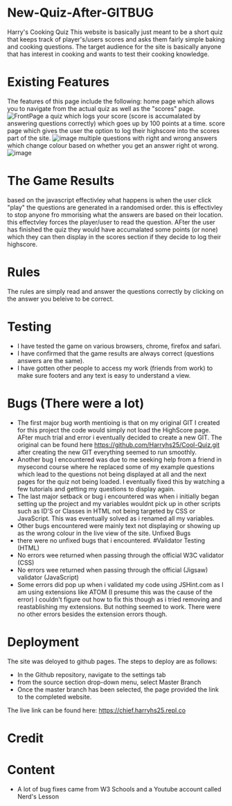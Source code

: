 # New-Quiz-After-GITBUG
Harry's Cooking Quiz
This website is basically just meant to be a short quiz that keeps track of player's/users scores and asks them fairly simple baking and
cooking questions. The target audience for the site is basically anyone that has interest in cooking and wants to test their cooking knowledge.
# Existing Features
The features of this page include the following:
home page which allows you to navigate from the actual quiz as well as the "scores" page. ![FrontPage](https://user-images.githubusercontent.com/87052254/138388486-6b23457d-a3cb-4bec-8972-07a54cc8371d.png)
a quiz which logs your score (score is accumalated by answering questions correctly) which goes up by 100 points at a time.
score page which gives the user the option to log their highscore into the scores part of the site. ![image](https://user-images.githubusercontent.com/87052254/138388668-fb52bcaa-ea43-4995-83fa-43b98e244dd6.png)
multiple questions with right and wrong answers which change colour based on whether you get an answer right ot wrong. ![image](https://user-images.githubusercontent.com/87052254/138388585-6491bbb0-da96-4b83-a82f-4538cb755f50.png)
# The Game Results
based on the javascript effectivley what happens is when the user click "play" the questions are generated in a randomised order.
this is effectivley to stop anyone fro mmorising what the answers are based on their location. this effectvley forces the player/user to read the question.
AFter the user has finished the quiz they would have accumalated some points (or none) which they can then display in the scores section if they decide to log their highscore.
# Rules
The rules are simply read and answer the questions correctly by clicking on the answer you beleive to be correct.
# Testing
- I have tested the game on various browsers, chrome, firefox and safari.
- I have confirmed that the game results are always correct (questions answers are the same).
- I have gotten other people to access my work (friends from work) to make sure footers and any text is easy to understand a view.
# Bugs (There were a lot)
- The first major bug worth mentioing is that on my original GIT I created for this project the code would simply not load the HighScore page. AFter much trial and error i eventually decided to create a new GIT. The original can be found here https://github.com/Harryhs25/Cool-Quiz.git after creating the new GIT everything seemed to run smoothly.
- Another bug I encountered was due to me seeking help from a friend in mysecond course where he replaced some of my example questions which lead to the questions not being displayed at all and the next pages for the quiz not being loaded. I eventually fixed this by watching a few tutorials and getting my questions to display again.
- The last major setback or bug i encountered was when i initially began setting up the project and my variables wouldnt pick up in other scripts such as ID'S or Classes in HTML not being targeted by CSS or JavaScript. This was eventually solved as i renamed all my variables.
- Other bugs encountered were mainly text not displaying or showing up as the wrong colour in the live view of the site.
Unfixed Bugs
- there were no unfixed bugs that i encountered.
#Validator Testing
(HTML)
- No errors wee returned when passing through the official W3C validator
(CSS)
- No errors wee returned when passing through the official (Jigsaw) validator 
(JavaScript) 
- Some errors did pop up when i validated my code using JSHint.com as I am using extensions like ATOM (I presume this was the cause of the error) I couldn't figure out how to fix this though as i tried removing and reastablishing my extensions. But nothing seemed to work. There were no other errors besides the extension errors though.

# Deployment
The site was deloyed to github pages. The steps to deploy are as follows:
- In the Github repository, navigate to the settings tab
- from the source section drop-down menu, select Master Branch
- Once the master branch has been selected, the page provided the link to the completed website.

The live link can be found here: https://chief.harryhs25.repl.co
# Credit
# Content
- A lot of bug fixes came from W3 Schools and a Youtube account called Nerd's Lesson
